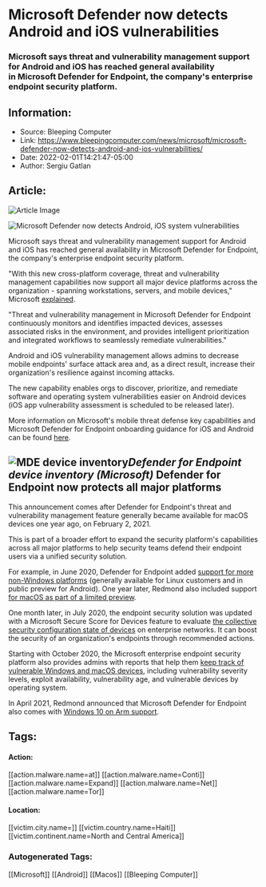 # Microsoft Defender now detects Android and iOS vulnerabilities
### Microsoft says threat and vulnerability management support for Android and iOS has reached general availability in Microsoft Defender for Endpoint, the company's enterprise endpoint security platform.

## Information:
+ Source: Bleeping Computer
+ Link: https://www.bleepingcomputer.com/news/microsoft/microsoft-defender-now-detects-android-and-ios-vulnerabilities/
+ Date: 2022-02-01T14:21:47-05:00
+ Author: Sergiu Gatlan


## Article:
![Article Image](https://www.bleepstatic.com/content/hl-images/2021/01/18/Microsoft-Defender-for-Endpoint.jpg)

![Microsoft Defender now detects Android, iOS system vulnerabilities](https://www.bleepstatic.com/content/hl-images/2021/01/18/Microsoft-Defender-for-Endpoint.jpg)


Microsoft says threat and vulnerability management support for Android and iOS has reached general availability in Microsoft Defender for Endpoint, the company's enterprise endpoint security platform.


"With this new cross-platform coverage, threat and vulnerability management capabilities now support all major device platforms across the organization - spanning workstations, servers, and mobile devices," Microsoft [explained](https://techcommunity.microsoft.com/t5/microsoft-defender-for-endpoint/announcing-general-availability-of-vulnerability-management/ba-p/3071663).


"Threat and vulnerability management in Microsoft Defender for Endpoint continuously monitors and identifies impacted devices, assesses associated risks in the environment, and provides intelligent prioritization and integrated workflows to seamlessly remediate vulnerabilities."


Android and iOS vulnerability management allows admins to decrease mobile endpoints' surface attack area and, as a direct result, increase their organization's resilience against incoming attacks.


The new capability enables orgs to discover, prioritize, and remediate software and operating system vulnerabilities easier on Android devices (iOS app vulnerability assessment is scheduled to be released later).


More information on Microsoft's mobile threat defense key capabilities and Microsoft Defender for Endpoint onboarding guidance for iOS and Android can be found [here](https://aka.ms/mtd).



![MDE device inventory](https://www.bleepstatic.com/images/news/u/1109292/2022/MDE%20device%20inventory.png)*Defender for Endpoint device inventory (Microsoft)*
Defender for Endpoint now protects all major platforms
------------------------------------------------------


This announcement comes after Defender for Endpoint's threat and vulnerability management feature generally became available for macOS devices one year ago, on February 2, 2021.


This is part of a broader effort to expand the security platform's capabilities across all major platforms to help security teams defend their endpoint users via a unified security solution.


For example, in June 2020, Defender for Endpoint added [support for more non-Windows platforms](https://www.bleepingcomputer.com/news/security/microsoft-defender-atp-can-now-protect-linux-android-devices/) (generally available for Linux customers and in public preview for Android). One year later, Redmond also included support [for macOS as part of a limited preview](https://www.bleepingcomputer.com/news/microsoft/microsoft-defender-atp-is-now-publicly-available-for-macs/).


One month later, in July 2020, the endpoint security solution was updated with a Microsoft Secure Score for Devices feature to evaluate [the collective security configuration state of devices](https://www.bleepingcomputer.com/news/security/microsoft-defender-atp-now-helps-secure-network-devices/) on enterprise networks. It can boost the security of an organization's endpoints through recommended actions.


Starting with October 2020, the Microsoft enterprise endpoint security platform also provides admins with reports that help them [keep track of vulnerable Windows and macOS devices](https://www.bleepingcomputer.com/news/security/microsoft-defender-atp-adds-vulnerable-windows-device-tracking/), including vulnerability severity levels, exploit availability, vulnerability age, and vulnerable devices by operating system.


In April 2021, Redmond announced that Microsoft Defender for Endpoint also comes with [Windows 10 on Arm support](https://www.bleepingcomputer.com/news/microsoft/microsoft-defender-for-endpoint-now-supports-windows-10-arm-devices/).





## Tags:

#### Action:
[[action.malware.name=at]] [[action.malware.name=Conti]] [[action.malware.name=Expand]] [[action.malware.name=Net]] [[action.malware.name=Tor]]

#### Location:
[[victim.city.name=]] [[victim.country.name=Haiti]] [[victim.continent.name=North and Central America]]

### Autogenerated Tags:
[[Microsoft]] [[Android]] [[Macos]] [[Bleeping Computer]]

